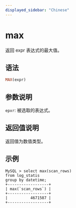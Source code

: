 ```yaml
---
displayed_sidebar: "Chinese"
---
```


# max



返回 expr 表达式的最大值。

## 语法

```Haskell
MAX(expr)
```

## 参数说明

`epxr`: 被选取的表达式。

## 返回值说明

返回值为数值类型。

## 示例

```plain text
MySQL > select max(scan_rows)
from log_statis
group by datetime;
+------------------+
| max(`scan_rows`) |
+------------------+
|          4671587 |
+------------------+
```
